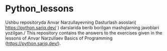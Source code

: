 # Python_lessons
Ushbu repositoryda  Anvar Narzullayevning Dasturlash asoslari( https://python.sariq.dev/ ) darslarida berib borilgan mashqlarning javoblari yozilgan./ This repository contains the answers to the exercises given in the lessons of Anvar Narzullaev Basics of Programming (https://python.sariq.dev/). 

